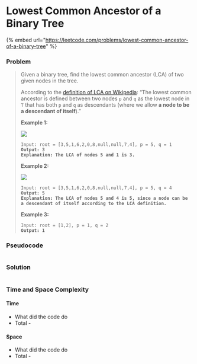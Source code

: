 # Lowest Common Ancestor of a Binary Tree

{% embed url="https://leetcode.com/problems/lowest-common-ancestor-of-a-binary-tree" %}

### Problem

> Given a binary tree, find the lowest common ancestor (LCA) of two given nodes in the tree.
>
> According to the [definition of LCA on Wikipedia](https://en.wikipedia.org/wiki/Lowest\_common\_ancestor): “The lowest common ancestor is defined between two nodes `p` and `q` as the lowest node in `T` that has both `p` and `q` as descendants (where we allow **a node to be a descendant of itself**).”
>
> &#x20;
>
> **Example 1:**
>
> ![](https://assets.leetcode.com/uploads/2018/12/14/binarytree.png)
>
> <pre><code>Input: root = [3,5,1,6,2,0,8,null,null,7,4], p = 5, q = 1
> <strong>Output: 3
> </strong><strong>Explanation: The LCA of nodes 5 and 1 is 3.</strong></code></pre>
>
> **Example 2:**
>
> ![](https://assets.leetcode.com/uploads/2018/12/14/binarytree.png)
>
> <pre data-overflow="wrap"><code>Input: root = [3,5,1,6,2,0,8,null,null,7,4], p = 5, q = 4
> <strong>Output: 5
> </strong><strong>Explanation: The LCA of nodes 5 and 4 is 5, since a node can be a descendant of itself according to the LCA definition.</strong></code></pre>
>
> **Example 3:**
>
> <pre><code>Input: root = [1,2], p = 1, q = 2
> <strong>Output: 1</strong></code></pre>

### Pseudocode

```
```

### Solution

```
```

### Time and Space Complexity

#### Time

* What did the code do
* Total -

#### Space

* What did the code do
* Total -
